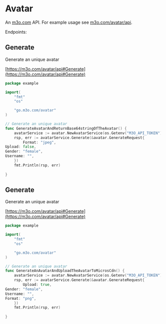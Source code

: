 # Avatar

An [m3o.com](https://m3o.com) API. For example usage see [m3o.com/avatar/api](https://m3o.com/avatar/api).

Endpoints:

## Generate

Generate an unique avatar


[https://m3o.com/avatar/api#Generate](https://m3o.com/avatar/api#Generate)

```go
package example

import(
	"fmt"
	"os"

	"go.m3o.com/avatar"
)

// Generate an unique avatar
func GenerateAvatarAndReturnBase64stringOfTheAvatar() {
	avatarService := avatar.NewAvatarService(os.Getenv("M3O_API_TOKEN"))
	rsp, err := avatarService.Generate(&avatar.GenerateRequest{
		Format: "jpeg",
Upload: false,
Gender: "female",
Username: "",
	})
	fmt.Println(rsp, err)
	
}
```
## Generate

Generate an unique avatar


[https://m3o.com/avatar/api#Generate](https://m3o.com/avatar/api#Generate)

```go
package example

import(
	"fmt"
	"os"

	"go.m3o.com/avatar"
)

// Generate an unique avatar
func GenerateAnAvatarAndUploadTheAvatarToMicrosCdn() {
	avatarService := avatar.NewAvatarService(os.Getenv("M3O_API_TOKEN"))
	rsp, err := avatarService.Generate(&avatar.GenerateRequest{
		Upload: true,
Gender: "female",
Username: "",
Format: "png",
	})
	fmt.Println(rsp, err)
	
}
```
